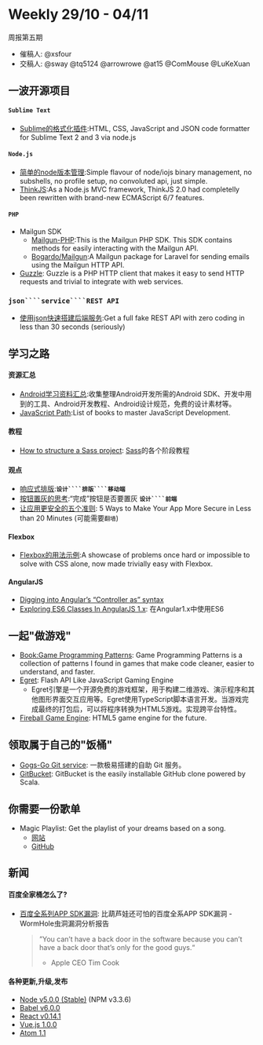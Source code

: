 # Weekly 29/10 - 04/11

周报第五期

- 催稿人: @xsfour
- 交稿人: @sway @tq5124 @arrowrowe @at15 @ComMouse @LuKeXuan

## 一波开源项目

#### ``Sublime Text``
- [Sublime的格式化插件](https://github.com/victorporof/Sublime-HTMLPrettify):HTML, CSS, JavaScript and JSON code formatter for Sublime Text 2 and 3 via node.js

#### ``Node.js``
- [简单的node版本管理](https://github.com/tj/n):Simple flavour of node/iojs binary management, no subshells, no profile setup, no convoluted api, just simple.
- [ThinkJS](https://github.com/75team/thinkjs):As a Node.js MVC framework, ThinkJS 2.0 had completelly been rewritten with brand-new ECMAScript 6/7 features.

#### ``PHP``
- Mailgun SDK
    - [Mailgun-PHP](https://github.com/mailgun/mailgun-php):This is the Mailgun PHP SDK. This SDK contains methods for easily interacting with the Mailgun API.
    - [Bogardo/Mailgun](https://github.com/Bogardo/Mailgun):A Mailgun package for Laravel for sending emails using the Mailgun HTTP API.
- [Guzzle](https://github.com/guzzle/guzzle): Guzzle is a PHP HTTP client that makes it easy to send HTTP requests and trivial to integrate with web services.

### ``json````service````REST API``
- [使用json快速搭建后端服务](https://github.com/typicode/json-server):Get a full fake REST API with zero coding in less than 30 seconds (seriously)

## 学习之路

#### 资源汇总
- [Android学习资料汇总](https://github.com/inferjay/AndroidDevTools):收集整理Android开发所需的Android SDK、开发中用到的工具、Android开发教程、Android设计规范，免费的设计素材等。
- [JavaScript Path](https://github.com/javascript-society/javascript-path):List of books to master JavaScript Development.

#### 教程
- [How to structure a Sass project](http://thesassway.com/beginner/how-to-structure-a-sass-project): [Sass](https://github.com/sass/sass)的各个阶段教程

#### 观点
- [响应式排版](http://blog.jobbole.com/93092/):__``设计````排版````移动端``__
- [按钮置灰的思考](http://blog.jobbole.com/93548/):“完成”按钮是否要置灰  __``设计````前端``__
- [让应用更安全的五个准则](https://auth0.com/blog/2015/10/22/5-ways-to-make-your-app-more-secure-in-less-than-20-minutes/):
    5 Ways to Make Your App More Secure in Less than 20 Minutes (可能需要``翻墙``)

#### Flexbox
- [Flexbox的用法示例](https://github.com/philipwalton/solved-by-flexbox):A showcase of problems once hard or impossible to solve with CSS alone, now made trivially easy with Flexbox.

#### AngularJS
- [Digging into Angular’s “Controller as” syntax](http://toddmotto.com/digging-into-angulars-controller-as-syntax/)
- [Exploring ES6 Classes In AngularJS 1.x](http://www.michaelbromley.co.uk/blog/350/exploring-es6-classes-in-angularjs-1-x%20nice): 在Angular1.x中使用ES6

## 一起"做游戏"
- [Book:Game Programming Patterns](http://gameprogrammingpatterns.com/): Game Programming Patterns is a collection of patterns I found in games that make code cleaner, easier to understand, and faster.
- [Egret](http://www.egret.com/): Flash API Like JavaScript Gaming Engine
    - Egret引擎是一个开源免费的游戏框架，用于构建二维游戏、演示程序和其他图形界面交互应用等。Egret使用TypeScript脚本语言开发。当游戏完成最终的打包后，可以将程序转换为HTML5游戏。实现跨平台特性。
- [Fireball Game Engine](https://github.com/fireball-x): HTML5 game engine for the future.

## 领取属于自己的"饭桶"
- [Gogs-Go Git service](http://gogs.io/): 一款极易搭建的自助 Git 服务。
- [GitBucket](https://github.com/gitbucket/gitbucket): GitBucket is the easily installable GitHub clone powered by Scala.


## 你需要一份歌单
- Magic Playlist: Get the playlist of your dreams based on a song.
    - [网站](http://magicplaylist.co/)
    - [GitHub](https://github.com/loverajoel/magicplaylist)

## 新闻

#### 百度全家桶怎么了?
- [百度全系列APP SDK漏洞](http://drops.wooyun.org/papers/10061): 比葫芦娃还可怕的百度全系APP SDK漏洞 - WormHole虫洞漏洞分析报告

    >”You can’t have a back door in the software because you can’t have a back door that’s only for the good guys.“
    >- Apple CEO Tim Cook

#### 各种更新,升级,发布
- [Node v5.0.0 (Stable)](https://nodejs.org/en/blog/release/v5.0.0/) (NPM v3.3.6)
- [Babel v6.0.0](https://babeljs.io/blog/2015/10/29/6.0.0/)
- [React v0.14.1](https://facebook.github.io/react/blog/2015/10/28/react-v0.14.1.html)
- [Vue.js 1.0.0](http://vuejs.org/2015/10/26/1.0.0-release/)
- [Atom 1.1](http://blog.atom.io/2015/10/29/atom-1-1-is-out.html)
